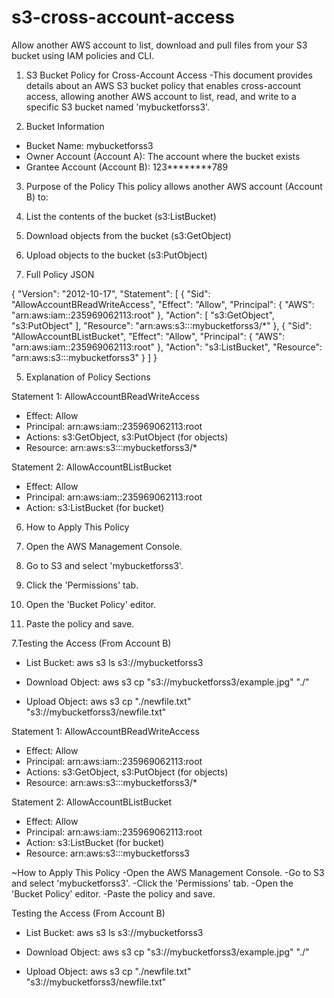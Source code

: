 # s3-cross-account-access
Allow another AWS account to list, download and pull files from your S3 bucket using IAM policies and CLI.

1. S3 Bucket Policy for Cross-Account Access
-This document provides details about an AWS S3 bucket policy that enables cross-account access, allowing another AWS account to list, read, and write to a specific S3 bucket named 'mybucketforss3'.


2. Bucket Information
-	Bucket Name: mybucketforss3
-	Owner Account (Account A): The account where the bucket exists
-	Grantee Account (Account B): 123********789


3. Purpose of the Policy
This policy allows another AWS account (Account B) to:
1.	List the contents of the bucket (s3:ListBucket)
2.	Download objects from the bucket (s3:GetObject)
3.	Upload objects to the bucket (s3:PutObject)


4.	Full Policy JSON
   
{
"Version": "2012-10-17",
"Statement": [
{
"Sid": "AllowAccountBReadWriteAccess",
"Effect": "Allow",
"Principal": {
"AWS": "arn:aws:iam::235969062113:root"
},
"Action": [ "s3:GetObject", "s3:PutObject"
],
"Resource": "arn:aws:s3:::mybucketforss3/*"
},
{
"Sid": "AllowAccountBListBucket", "Effect": "Allow",
"Principal": {
"AWS": "arn:aws:iam::235969062113:root"
},
"Action": "s3:ListBucket",
"Resource": "arn:aws:s3:::mybucketforss3"
}
]
}


5.	Explanation of Policy Sections

Statement 1: AllowAccountBReadWriteAccess
-	Effect: Allow
-	Principal: arn:aws:iam::235969062113:root
-	Actions: s3:GetObject, s3:PutObject (for objects)
-	Resource: arn:aws:s3:::mybucketforss3/*

Statement 2: AllowAccountBListBucket
-	Effect: Allow
-	Principal: arn:aws:iam::235969062113:root
-	Action: s3:ListBucket (for bucket)
  

6.	How to Apply This Policy
   
1.	Open the AWS Management Console.
2.	Go to S3 and select 'mybucketforss3'.
3.	Click the 'Permissions' tab.
4.	Open the 'Bucket Policy' editor.
5.	Paste the policy and save.


7.Testing the Access (From Account B)
-	List Bucket:
aws s3 ls s3://mybucketforss3

-	Download Object:
aws s3 cp "s3://mybucketforss3/example.jpg" "./"

-	Upload Object:
aws s3 cp "./newfile.txt" "s3://mybucketforss3/newfile.txt"


 
Statement 1: AllowAccountBReadWriteAccess
-	Effect: Allow
-	Principal: arn:aws:iam::235969062113:root
-	Actions: s3:GetObject, s3:PutObject (for objects)
-	Resource: arn:aws:s3:::mybucketforss3/*

Statement 2: AllowAccountBListBucket
-	Effect: Allow
-	Principal: arn:aws:iam::235969062113:root
-	Action: s3:ListBucket (for bucket)
-	Resource: arn:aws:s3:::mybucketforss3


~How to Apply This Policy
-Open the AWS Management Console.
-Go to S3 and select 'mybucketforss3'.
-Click the 'Permissions' tab.
-Open the 'Bucket Policy' editor.
-Paste the policy and save.


Testing the Access (From Account B)
-	List Bucket:
aws s3 ls s3://mybucketforss3

-	Download Object:
aws s3 cp "s3://mybucketforss3/example.jpg" "./"

-	Upload Object:
aws s3 cp "./newfile.txt" "s3://mybucketforss3/newfile.txt"
